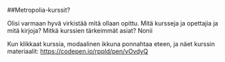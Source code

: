 ##Metropolia-kurssit?

Olisi varmaan hyvä virkistää mitä ollaan opittu. Mitä kursseja ja opettajia ja mitä kirjoja? Mitkä kurssien tärkeimmät asiat?
Nonii

Kun klikkaat kurssia, modaalinen ikkuna ponnahtaa eteen, ja näet kurssin materiaalit: https://codepen.io/rppld/pen/vOvdyQ
